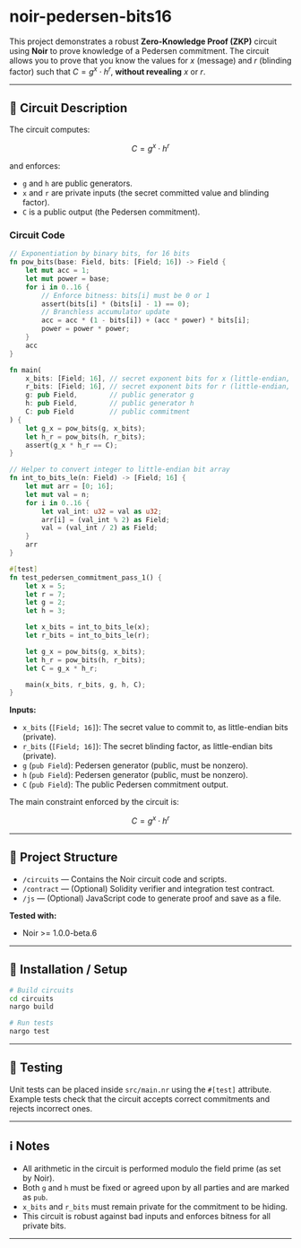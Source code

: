 # noir-pedersen-bits16

This project demonstrates a robust **Zero-Knowledge Proof (ZKP)** circuit using **Noir** to prove knowledge of a Pedersen commitment. The circuit allows you to prove that you know the values for $x$ (message) and $r$ (blinding factor) such that $C = g^x \cdot h^r$, **without revealing** $x$ or $r$.

---

## 📝 Circuit Description

The circuit computes:

$$
C = g^x \cdot h^r
$$

and enforces:

- `g` and `h` are public generators.
- `x` and `r` are private inputs (the secret committed value and blinding factor).
- `C` is a public output (the Pedersen commitment).

### Circuit Code

```rust
// Exponentiation by binary bits, for 16 bits
fn pow_bits(base: Field, bits: [Field; 16]) -> Field {
    let mut acc = 1;
    let mut power = base;
    for i in 0..16 {
        // Enforce bitness: bits[i] must be 0 or 1
        assert(bits[i] * (bits[i] - 1) == 0);
        // Branchless accumulator update
        acc = acc * (1 - bits[i]) + (acc * power) * bits[i];
        power = power * power;
    }
    acc
}

fn main(
    x_bits: [Field; 16], // secret exponent bits for x (little-endian, private)
    r_bits: [Field; 16], // secret exponent bits for r (little-endian, private)
    g: pub Field,        // public generator g
    h: pub Field,        // public generator h
    C: pub Field         // public commitment
) {
    let g_x = pow_bits(g, x_bits);
    let h_r = pow_bits(h, r_bits);
    assert(g_x * h_r == C);
}

// Helper to convert integer to little-endian bit array
fn int_to_bits_le(n: Field) -> [Field; 16] {
    let mut arr = [0; 16];
    let mut val = n;
    for i in 0..16 {
        let val_int: u32 = val as u32;
        arr[i] = (val_int % 2) as Field;
        val = (val_int / 2) as Field;
    }
    arr
}

#[test]
fn test_pedersen_commitment_pass_1() {
    let x = 5;
    let r = 7;
    let g = 2;
    let h = 3;

    let x_bits = int_to_bits_le(x);
    let r_bits = int_to_bits_le(r);

    let g_x = pow_bits(g, x_bits);
    let h_r = pow_bits(h, r_bits);
    let C = g_x * h_r;

    main(x_bits, r_bits, g, h, C);
}
```

**Inputs:**
- `x_bits` (`[Field; 16]`): The secret value to commit to, as little-endian bits (private).
- `r_bits` (`[Field; 16]`): The secret blinding factor, as little-endian bits (private).
- `g` (`pub Field`): Pedersen generator (public, must be nonzero).
- `h` (`pub Field`): Pedersen generator (public, must be nonzero).
- `C` (`pub Field`): The public Pedersen commitment output.

The main constraint enforced by the circuit is:

$$
C = g^x \cdot h^r
$$

---

## 📁 Project Structure

- `/circuits` — Contains the Noir circuit code and scripts.
- `/contract` — (Optional) Solidity verifier and integration test contract.
- `/js` — (Optional) JavaScript code to generate proof and save as a file.

**Tested with:**  
- Noir >= 1.0.0-beta.6  

---

## 🚀 Installation / Setup

```bash
# Build circuits
cd circuits
nargo build

# Run tests
nargo test
```

---

## 🧪 Testing

Unit tests can be placed inside `src/main.nr` using the `#[test]` attribute.  
Example tests check that the circuit accepts correct commitments and rejects incorrect ones.

---

## ℹ️ Notes

- All arithmetic in the circuit is performed modulo the field prime (as set by Noir).
- Both `g` and `h` must be fixed or agreed upon by all parties and are marked as `pub`.
- `x_bits` and `r_bits` must remain private for the commitment to be hiding.
- This circuit is robust against bad inputs and enforces bitness for all private bits.

---